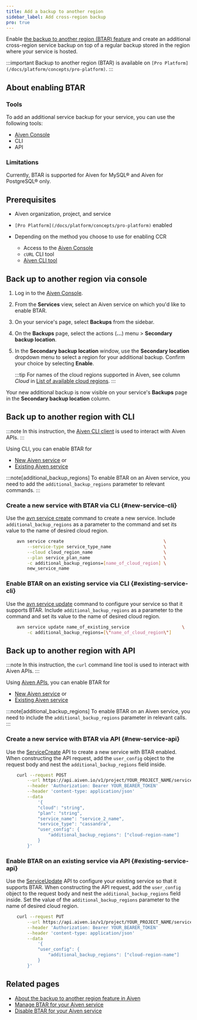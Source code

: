 ```yaml
---
title: Add a backup to another region
sidebar_label: Add cross-region backup
pro: true
---
```


Enable [the backup to another region (BTAR) feature](/docs/platform/concepts/backup-to-another-region) and create an additional cross-region service backup on top of a regular backup stored in the region where your service is hosted.

:::important
Backup to another region (BTAR) is available on
`[Pro Platform](/docs/platform/concepts/pro-platform)`.
:::

## About enabling BTAR

### Tools

To add an additional service backup for your service, you can use the following tools:

- [Aiven Console](https://console.aiven.io/)
- CLI
- API

### Limitations

Currently, BTAR is supported for Aiven for MySQL® and Aiven for PostgreSQL® only.

## Prerequisites

- Aiven organization, project, and service
- `[Pro Platform](/docs/platform/concepts/pro-platform)` enabled
- Depending on the method you choose to use for enabling CCR

  - Access to the [Aiven Console](https://console.aiven.io/)
  - `cURL` CLI tool
  - [Aiven CLI tool](https://github.com/aiven/aiven-client)

## Back up to another region via console

1. Log in to the [Aiven Console](https://console.aiven.io/).
1. From the **Services** view, select an Aiven service on which you'd like to enable BTAR.
1. On your service's page, select **Backups** from the sidebar.
1. On the **Backups** page, select the actions (**...**) menu > **Secondary backup
   location**.
1. In the **Secondary backup location** window, use the **Secondary location** dropdown
   menu to select a region for your additional backup. Confirm your choice by selecting
   **Enable**.

   :::tip
   For names of the cloud regions supported in Aiven, see column *Cloud* in
   [List of available cloud regions](/docs/platform/reference/list_of_clouds).
   :::

Your new additional backup is now visible on your service's **Backups** page in the
**Secondary backup location** column.

## Back up to another region with CLI

:::note
In this instruction, the [Aiven CLI client](/docs/tools/cli) is used to interact
with Aiven APIs.
:::

Using CLI, you can enable BTAR for

- [New Aiven service](#new-service-cli) or
- [Existing Aiven service](#existing-service-cli)

:::note[additional_backup_regions]
To enable BTAR on an Aiven service, you need to add the ``additional_backup_regions``
parameter to relevant commands.
:::

### Create a new service with BTAR via CLI {#new-service-cli}

Use the [avn service create](/docs/tools/cli/service-cli) command to create a new
service. Include ``additional_backup_regions`` as a parameter to the command and set its
value to the name of desired cloud region.

```bash
    avn service create                                      \
        --service-type service_type_name                    \
        --cloud cloud_region_name                           \
        --plan service_plan_name                            \
        -c additional_backup_regions=[name_of_cloud_region] \
        new_service_name
```

### Enable BTAR on an existing service via CLI {#existing-service-cli}

Use the [avn service update](/docs/tools/cli/service-cli) command to configure your
service so that it supports BTAR. Include ``additional_backup_regions`` as a parameter to
the command and set its value to the name of desired cloud region.

```bash
    avn service update name_of_existing_service                    \
        -c additional_backup_regions=[\"name_of_cloud_region\"]
```

## Back up to another region with API

:::note
In this instruction, the `curl` command line tool is used to interact with Aiven APIs.
:::

Using [Aiven APIs](/docs/tools/api), you can enable BTAR for

- [New Aiven service](#new-service-api) or
- [Existing Aiven service](#existing-service-api)

:::note[additional_backup_regions]
To enable BTAR on an Aiven service, you need to include the ``additional_backup_regions``
parameter in relevant calls.
:::

### Create a new service with BTAR via API {#new-service-api}

Use the [ServiceCreate](https://api.aiven.io/doc/#tag/Service/operation/ServiceCreate) API
to create a new service with BTAR enabled. When constructing the API request, add the
``user_config`` object to the request body and nest the ``additional_backup_regions``
field inside.

```bash
    curl --request POST                                                    \
        --url https://api.aiven.io/v1/project/YOUR_PROJECT_NAME/service    \
        --header 'Authorization: Bearer YOUR_BEARER_TOKEN'                 \
        --header 'content-type: application/json'                          \
        --data
            '{
            "cloud": "string",
            "plan": "string",
            "service_name": "service_2_name",
            "service_type": "cassandra",
            "user_config": {
                "additional_backup_regions": ["cloud-region-name"]
            }
        }'
```

### Enable BTAR on an existing service via API {#existing-service-api}

Use the [ServiceUpdate](https://api.aiven.io/doc/#tag/Service/operation/ServiceUpdate) API
to configure your existing service so that it supports BTAR. When constructing the API
request, add the ``user_config`` object to the request body and nest the
``additional_backup_regions`` field inside. Set the value of the
``additional_backup_regions`` parameter to the name of desired cloud region.

```bash
    curl --request PUT                                                                       \
        --url https://api.aiven.io/v1/project/YOUR_PROJECT_NAME/service/YOUR_SERVICE_NAME    \
        --header 'Authorization: Bearer YOUR_BEARER_TOKEN'                 \
        --header 'content-type: application/json'                          \
        --data
            '{
            "user_config": {
                "additional_backup_regions": ["cloud-region-name"]
            }
        }'
```

## Related pages

- [About the backup to another region feature in Aiven](/docs/platform/concepts/backup-to-another-region)
- [Manage BTAR for your Aiven service](/docs/platform/howto/btar/manage-backup-to-another-region)
- [Disable BTAR for your Aiven service](/docs/platform/howto/btar/disable-backup-to-another-region)

